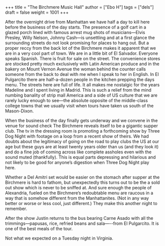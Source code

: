 +++
title = "The Birchmere Music Hall"
author = ["Ebo H"]
tags = ["dels"]
draft = false
weight = 1001
+++

After the overnight drive from Manhattan we have half a day to kill here before the business of the day starts. The presence of a golf cart in a glazed porch lined with famous arrest mug shots of musicians—Elvis Presley, Willy Nelson, Johnny Cash—is unsettling and at a first glance the surrounding streets do not look promising for places to hang out. But a proper reccy from the back lot of the Birchmere makes it apparent that we are in a very cool part of town. We are in a little bit of El Salvador. Everyone speaks Spanish. There is fruit for sale on the street. The convenience stores are stocked pretty much exclusively with Latin American produce and in the bakery on Mount Vernon Avenue the woman behind the counter calls someone from the back to deal with me when I speak to her in English. In El Pulgarcito there are half-a-dozen people in the kitchen prepping the days menu. The streets here are full of life. It all makes me nostalgic for the years Madeline and I spent living in Madrid. This is such a relief from the mind numbing banality of strip mall America and a side of US culture that we are rarely lucky enough to see—the absolute opposite of the middle-class college towns that we usually visit when tours have taken us south of the Mason-Dixon.

When the business of the day finally gets underway and we convene in the venue for sound check The Birchmere reveals itself to be a gigantic supper club. The tv in the dressing room is promoting a forthcoming show by Three Dog Night with footage on a loop from a recent show of theirs. We had doubts about the legitimacy of going on the road to play clubs the US at our age but these guys are at least twenty years older than us (and they look it) and do a fine job of coming across like complete assholes even with the sound muted (thankfully). This is equal parts depressing and hilarious and not likely to be good for anyone’s digestion when Three Dog Night play here.

Whether a Del Amitri set would be easier on the stomach after supper at the Birchmere is hard to fathom, but unexpectedly this turns out to be the a sold out show which is never to be sniffed at. And sure enough the people of Alexandria, fueled on the Birchmere’s redoubtable menu are raucous in a way that is somehow different from the Manhattanites. (Not in any way better or worse or less cool, just different.) They make this another night to remember.

After the show Justin returns to the bus bearing Carne Asado with all the trimmings—papusas, rice, refried beans and sala—--from El Pulgarcito. It is one of the best meals of the tour.

Not what we expected on a Tuesday night in Virginia.
